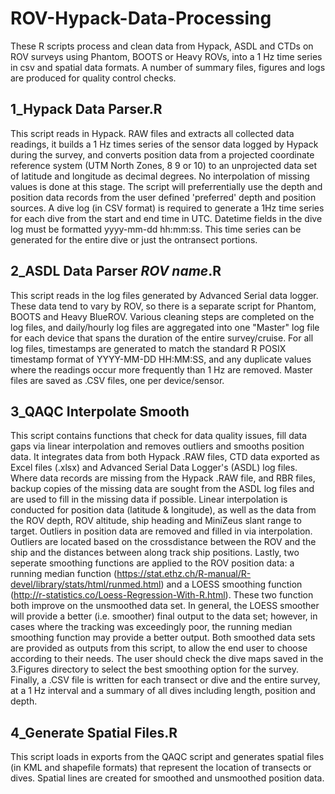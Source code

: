 # ROV-Hypack-Data-Processing
These R scripts process and clean data from Hypack, ASDL and CTDs on ROV surveys using Phantom, BOOTS or Heavy ROVs, into a 1 Hz time series in csv and spatial data formats. A number of summary files, figures and logs are produced for quality control checks.

## 1_Hypack Data Parser.R
This script reads in Hypack. RAW files and extracts all collected data readings, it builds a 1 Hz times series of the sensor data logged by Hypack during the survey, and converts position data from a projected coordinate reference system (UTM North Zones, 8 9 or 10) to an unprojected data set of latitude and longitude as decimal degrees. No interpolation of missing values is done at this stage. The script will preferrentially use the depth and position data records from the user defined 'preferred' depth and position sources. A dive log (in CSV format) is required to generate a 1Hz time series for each dive from the start and end time in UTC. Datetime fields in the dive log must be formatted yyyy-mm-dd hh:mm:ss. This time series can be generated for the entire dive or just the ontransect portions. 

## 2_ASDL Data Parser *ROV name*.R
This script reads in the log files generated by Advanced Serial data logger. These data tend to vary by ROV, so there is a separate script for Phantom, BOOTS and Heavy BlueROV. Various cleaning steps are completed on the log files, and daily/hourly log files are aggregated into one "Master" log file for each device that spans the duration of the entire survey/cruise. For all log files, timestamps are generated to match the standard R POSIX timestamp format of YYYY-MM-DD HH:MM:SS, and any duplicate values where the readings occur more frequently than 1 Hz are removed. Master files are saved as .CSV files, one per device/sensor.

## 3_QAQC Interpolate Smooth
This script contains functions that check for data quality issues, fill data gaps via linear interpolation and removes outliers and smooths position data. It integrates data from both Hypack .RAW files, CTD data exported as Excel files (.xlsx) and Advanced Serial Data Logger's (ASDL) log files. Where data records are missing from the Hypack .RAW file, and RBR files, backup copies of the missing data are sought from the ASDL log files and are used to fill in the missing data if possible. Linear interpolation is conducted for position data (latitude & longitude), as well as the data from the ROV depth, ROV altitude, ship heading and MiniZeus slant range to target. Outliers in position data are removed and filled in via interpolation. Outliers are located based on the crossdistance between the ROV and the ship and the distances between along track ship positions. Lastly, two seperate smoothing functions are applied to the ROV position data: a running median function (https://stat.ethz.ch/R-manual/R-devel/library/stats/html/runmed.html) and a LOESS smoothing function (http://r-statistics.co/Loess-Regression-With-R.html). These two function both improve on the unsmoothed data set. In general, the LOESS smoother will provide a better (i.e. smoother) final output to the data set; however, in cases where the tracking was exceedingly poor, the running median smoothing function may provide a better output. Both smoothed data sets are provided as outputs from this script, to allow the end user to choose according to their needs. The user should check the dive maps saved in the 3.Figures directory to select the best smoothing option for the survey. Finally, a .CSV file is written for each transect or dive and the entire survey, at a 1 Hz interval and a summary of all dives including length, position and depth.

## 4_Generate Spatial Files.R
This script loads in exports from the QAQC script and generates spatial files (in KML and shapefile formats) that represent the location of transects or dives. Spatial lines are created for smoothed and unsmoothed position data. 